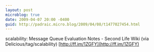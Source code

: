 ```yaml
---
layout: post
microblog: true
date: 2009-04-07 20:00 -0400
guid: http://padraic.micro.blog/2009/04/08/t1477027454.html
---
```

scalability: Message Queue Evaluation Notes - Second Life Wiki (via Delicious/tag/scalability) [http://ff.im/1ZGFY](http://ff.im/1ZGFY)
